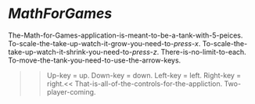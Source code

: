 # *MathForGames*
  The-Math-for-Games-application-is-meant-to-be-a-tank-with-5-peices.
  To-scale-the-take-up-watch-it-grow-you-need-to-*press*-*x*.
  To-scale-the-take-up-watch-it-shrink-you-need-to-*press*-*z*.
  There-is-no-limit-to-each.
  To-move-the-tank-you-need-to-use-the-arrow-keys.
>> Up-key = up.
>> Down-key = down.
>> Left-key = left.
>> Right-key = right.<<
That-is-all-of-the-controls-for-the-appliction.
Two-player-coming.
